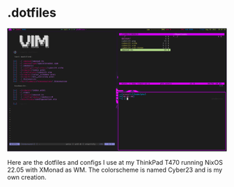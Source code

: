 # .dotfiles

<img src="https://github.com/nerdbude/dotfiles/blob/master/cyber23_screenshot.png">

Here are the dotfiles and configs I use at my ThinkPad T470 running NixOS 22.05 with XMonad as WM.
The colorscheme is named Cyber23 and is my own creation. 

